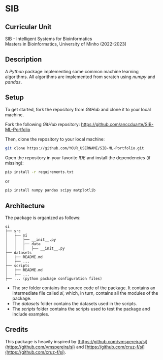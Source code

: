 # SIB

## Curricular Unit
SIB - Intelligent Systems for Bioinformatics<br>
Masters in Bioinformatics, University of Minho (2022-2023)


## Description
A _Python_ package implementing some common machine learning algorithms.
All algorithms are implemented from scratch using _numpy_ and _pandas_.


## Setup
To get started, fork the repository from _GitHub_ and clone it to your local machine.

Fork the following _GitHub_ repository: https://github.com/anccduarte/SIB-ML-Portfolio

Then, clone the repository to your local machine:
```bash
git clone https://github.com/YOUR_USERNAME/SIB-ML-Portfolio.git
```

Open the repository in your favorite _IDE_ and install the dependencies (if missing):
```bash
pip install -r requirements.txt
```
or
```bash
pip install numpy pandas scipy matplotlib
```

## Architecture
The package is organized as follows:
```
si
├── src
│   ├── si
│   │   ├── __init__.py
│   │   ├── data
│   │   │   ├── __init__.py
├── datasets
│   ├── README.md
│   ├── ...
├── scripts
│   ├── README.md
│   ├── ...
├── ... (python package configuration files)
```

- The _src_ folder contains the source code of the package. It contains an intermediate file 
called _si_, which, in turn, contains all the modules of the package.
- The _datasets_ folder contains the datasets used in the scripts.
- The _scripts_ folder contains the scripts used to test the package and include examples.


## Credits
This package is heavily inspired by [https://github.com/vmspereira/si](https://github.com/vmspereira/si)
and [https://github.com/cruz-f/si](https://github.com/cruz-f/si).

